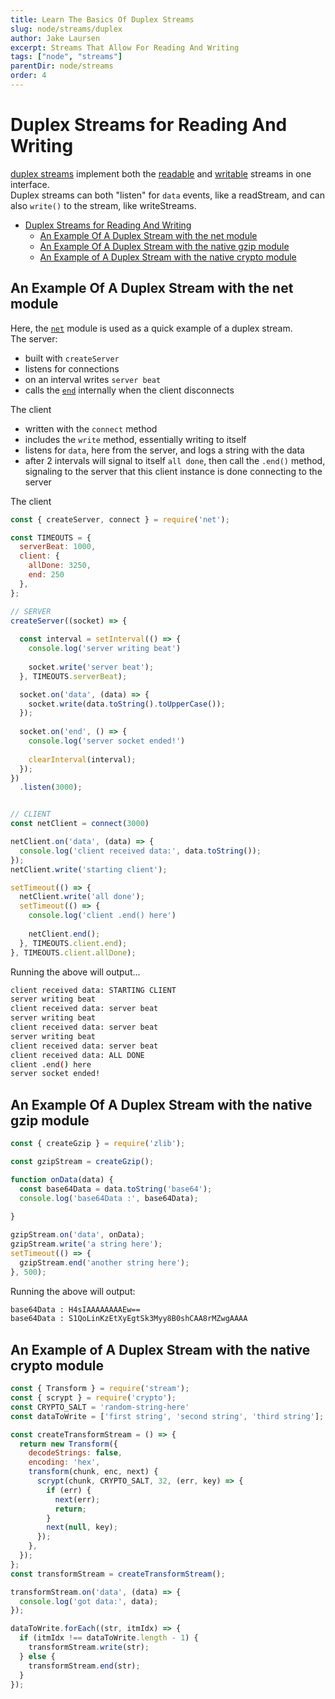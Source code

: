 ```yaml
---
title: Learn The Basics Of Duplex Streams
slug: node/streams/duplex
author: Jake Laursen
excerpt: Streams That Allow For Reading And Writing
tags: ["node", "streams"]
parentDir: node/streams
order: 4
---
```



# Duplex Streams for Reading And Writing
[duplex streams](https://nodejs.org/dist/latest-v18.x/docs/api/stream.html#duplex-and-transform-streams) implement both the [readable](/node/streams/readable) and [writable](/node/streams/writable) streams in one interface.  
Duplex streams can both "listen" for `data` events, like a readStream, and can also `write()` to the stream, like writeStreams.

- [Duplex Streams for Reading And Writing](#duplex-streams-for-reading-and-writing)
  - [An Example Of A Duplex Stream with the net module](#an-example-of-a-duplex-stream-with-the-net-module)
  - [An Example Of A Duplex Stream with the native gzip module](#an-example-of-a-duplex-stream-with-the-native-gzip-module)
  - [An Example of A Duplex Stream with the native crypto module](#an-example-of-a-duplex-stream-with-the-native-crypto-module)


## An Example Of A Duplex Stream with the net module
Here, the [`net`](https://nodejs.org/dist/latest-v18.x/docs/api/net.html) module is used as a quick example of a duplex stream.  
The server: 
- built with `createServer`
- listens for connections
- on an interval writes `server beat`
- calls the [`end`](https://nodejs.org/dist/latest-v18.x/docs/api/net.html#event-end) internally when the client disconnects

The client
- written with the `connect` method
- includes the `write` method, essentially writing to itself
- listens for `data`, here from the server, and logs a string with the data
- after 2 intervals will signal to itself `all done`, then call the `.end()` method, signaling to the server that this client instance is done connecting to the server

The client
```js
const { createServer, connect } = require('net');

const TIMEOUTS = {
  serverBeat: 1000,
  client: {
    allDone: 3250,
    end: 250
  },
};

// SERVER
createServer((socket) => {
  
  const interval = setInterval(() => {
    console.log('server writing beat')
    
    socket.write('server beat');
  }, TIMEOUTS.serverBeat);

  socket.on('data', (data) => {
    socket.write(data.toString().toUpperCase());
  });
  
  socket.on('end', () => {
    console.log('server socket ended!')
    
    clearInterval(interval);
  });
})
  .listen(3000);


// CLIENT
const netClient = connect(3000)

netClient.on('data', (data) => {
  console.log('client received data:', data.toString());
});
netClient.write('starting client');

setTimeout(() => {
  netClient.write('all done');
  setTimeout(() => {
    console.log('client .end() here')
    
    netClient.end();
  }, TIMEOUTS.client.end);
}, TIMEOUTS.client.allDone);
```
Running the above will output...
```bash
client received data: STARTING CLIENT
server writing beat
client received data: server beat
server writing beat
client received data: server beat
server writing beat
client received data: server beat
client received data: ALL DONE
client .end() here
server socket ended!
```

## An Example Of A Duplex Stream with the native gzip module 
```js
const { createGzip } = require('zlib');

const gzipStream = createGzip();

function onData(data) {
  const base64Data = data.toString('base64');
  console.log('base64Data :', base64Data);
  
}

gzipStream.on('data', onData);
gzipStream.write('a string here');
setTimeout(() => {
  gzipStream.end('another string here');
}, 500);
```
Running the above will output: 
```bash
base64Data : H4sIAAAAAAAAEw==
base64Data : S1QoLinKzEtXyEgtSk3Myy8B0shCAA8rMZwgAAAA
```


## An Example of A Duplex Stream with the native crypto module
```js
const { Transform } = require('stream');
const { scrypt } = require('crypto');
const CRYPTO_SALT = 'random-string-here'
const dataToWrite = ['first string', 'second string', 'third string'];

const createTransformStream = () => {
  return new Transform({
    decodeStrings: false,
    encoding: 'hex',
    transform(chunk, enc, next) {
      scrypt(chunk, CRYPTO_SALT, 32, (err, key) => {
        if (err) {
          next(err);
          return;
        }
        next(null, key);
      });
    },
  });
};
const transformStream = createTransformStream();

transformStream.on('data', (data) => {
  console.log('got data:', data);
});

dataToWrite.forEach((str, itmIdx) => {
  if (itmIdx !== dataToWrite.length - 1) {
    transformStream.write(str);
  } else {
    transformStream.end(str);
  }
});
```
